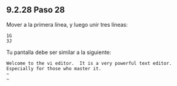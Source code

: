 ## 9.2.28 Paso 28
Mover a la primera línea, y luego unir tres líneas:

	1G
	3J

Tu pantalla debe ser similar a la siguiente:
```
Welcome to the vi editor.  It is a very powerful text editor. Especially for those who master it.
~                                                                          
~ 
```